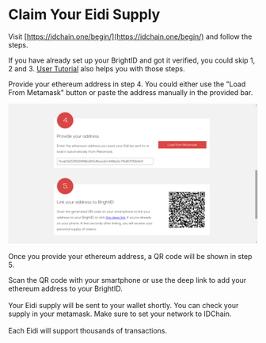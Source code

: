 # Claim Your Eidi Supply

Visit [https://idchain.one/begin/](https://idchain.one/begin/) and follow the steps.

If you have already set up your BrightID and got it verified, you could skip 1, 2 and 3. [User Tutorial](https://brightid.gitbook.io/brightid/begin-your-journey-here) also helps you with those steps.

Provide your ethereum address in step 4. You could either use the "Load From Metamask" button or paste the address manually in the provided bar.

![](<../.gitbook/assets/Screenshot (45).png>)

Once you provide your ethereum address, a QR code will be shown in step 5.

Scan the QR code with your smartphone or use the deep link to add your ethereum address to your BrightID. \
\
Your Eidi supply will be sent to your wallet shortly. You can check your supply in your metamask. Make sure to set your network to IDChain.\
\
Each Eidi will support thousands of transactions.   &#x20;

